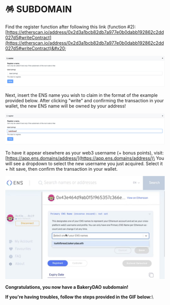# 🪅 SUBDOMAIN

Find the register function after following this link (function #2): [https://etherscan.io/address/0x2d3a1bcb82db7a977e0b0dabb192862c2dd027d5#writeContract](https://etherscan.io/address/0x2d3a1bcb82db7a977e0b0dabb192862c2dd027d5#writeContract)&#x20;

![](../../.gitbook/assets/83FA69C6-3943-4444-939F-92F5C322558B.jpeg)

Next, insert the ENS name you wish to claim in the format of the example provided below. After clicking "write" and confirming the transaction in your wallet, the new ENS name will be owned by your address!&#x20;

![](../../.gitbook/assets/E67DB36B-8EC4-4529-8165-8AC366179EC6.jpeg)

To have it appear elsewhere as your web3 username (+ bonus points), visit: [https://app.ens.domains/address/](https://app.ens.domains/address/)\<your-address-here> You will see a dropdown to select the new username you just acquired. Select it + hit save, then confirm the transaction in your wallet.

![](<../../.gitbook/assets/image (9).png>)

**Congratulations, you now have a BakeryDAO subdomain!**

**If you're having troubles, follow the steps provided in the GIF below:**\
